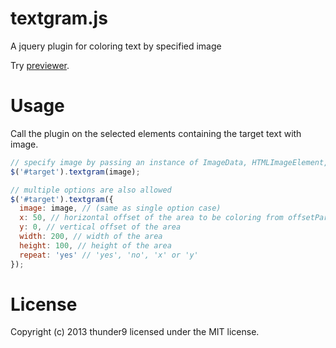 textgram.js
===========

A jquery plugin for coloring text by specified image

Try [previewer](http://textgram.herokuapp.com/).

# Usage

Call the plugin on the selected elements containing the target text with image.

```js
// specify image by passing an instance of ImageData, HTMLImageElement, HTMLCanvasElement or HTMLVideoElement
$('#target').textgram(image); 

// multiple options are also allowed
$('#target').textgram({
  image: image, // (same as single option case)
  x: 50, // horizontal offset of the area to be coloring from offsetParent
  y: 0, // vertical offset of the area
  width: 200, // width of the area
  height: 100, // height of the area
  repeat: 'yes' // 'yes', 'no', 'x' or 'y'
});
```

# License
Copyright (c) 2013 thunder9 licensed under the MIT license.
